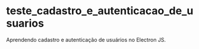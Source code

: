 # teste_cadastro_e_autenticacao_de_usuarios
Aprendendo cadastro e autenticação de usuários no Electron JS.
